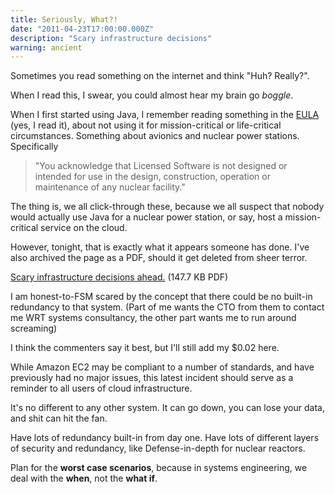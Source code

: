 ```yaml
---
title: Seriously, What?!
date: "2011-04-23T17:00:00.000Z"
description: "Scary infrastructure decisions"
warning: ancient
---
```


Sometimes you read something on the internet and think "Huh? Really?".  

When I read this, I swear, you could almost hear my brain go *boggle*.  

When I first started using Java, I remember reading something in the [EULA](https://www.oracle.com/technetwork/java/javase/downloads/jdk-6u21-license-159167.txt) (yes, I read it), about not using it for mission-critical or life-critical circumstances.  Something about avionics and nuclear power stations. 
Specifically 
> "You acknowledge that Licensed Software is not designed or intended for use in the design, construction, operation or maintenance of any nuclear facility."

 The thing is, we all click-through these, because we all suspect that nobody would actually use Java for a nuclear power station, or say, host a mission-critical service on the cloud. 

However, tonight, that is exactly what it appears someone has done.  I've also archived the page as a PDF, should it get deleted from sheer terror.

[Scary infrastructure decisions ahead.](./eeeeek.pdf) (147.7 KB PDF)

I am honest-to-FSM scared by the concept that there could be no built-in redundancy to that system.  (Part of me wants the CTO from them to contact me WRT systems consultancy, the other part wants me to run around screaming)

I think the commenters say it best, but I'll still add my $0.02 here.

While Amazon EC2 may be compliant to a number of standards, and have previously had no major issues, this latest incident should serve as a reminder to all users of cloud infrastructure.  

It's no different to any other system.  It can go down, you can lose your data, and shit can hit the fan.

Have lots of redundancy built-in from day one.  Have lots of different layers of security and redundancy, like Defense-in-depth for nuclear reactors.  

Plan for the **worst case scenarios**, because in systems engineering, we deal with the **when**, not the **what if**.

